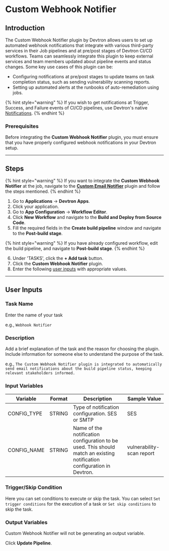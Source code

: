 # Custom Webhook Notifier

## Introduction
The Custom Webhook Notifier plugin by Devtron allows users to set up automated webhook notifications that integrate with various third-party services in their Job pipelines and at pre/post stages of Devtron CI/CD workflows. Teams can seamlessly integrate this plugin to keep external services and team members updated about pipeline events and status changes. Some key use cases of this plugin can be:
- Configuring notifications at pre/post stages to update teams on task completion status, such as sending vulnerability scanning reports.
- Setting up automated alerts at the runbooks of auto-remediation using jobs.

{% hint style="warning" %}
If you wish to get notifications at Trigger, Success, and Failure events of CI/CD pipelines, use Devtron's native [Notifications](https://docs.devtron.ai/global-configurations/manage-notification).
{% endhint %}

### Prerequisites
Before integrating the **Custom Webhook Notifier** plugin, you must ensure that you have properly configured webhook notifications in your Devtron setup.

---

## Steps

{% hint style="warning" %}
If you want to integrate the **Custom Webhook Notifier** at the job, navigate to the **[Custom Email Notifier](https://docs.devtron.ai/usage/plugins/plugin-list/custom-email-notifier)** plugin and follow the steps mentioned.
{% endhint %}

1. Go to **Applications** → **Devtron Apps**.
2. Click your application.
3. Go to **App Configuration** → **Workflow Editor**.
4. Click **New Workflow** and navigate to the **Build and Deploy from Source Code**.
5. Fill the required fields in the **Create build pipeline** window and navigate to the **Post-build stage**.

{% hint style="warning" %}
If you have already configured workflow, edit the build pipeline, and navigate to **Post-build stage**.
{% endhint %}

6. Under 'TASKS', click the **+ Add task** button.
7. Click the **Custom Webhook Notifier** plugin.
8. Enter the following [user inputs](#user-inputs) with appropriate values.

---

## User Inputs

### Task Name
Enter the name of your task

e.g., `Webhook Notifier`

### Description
Add a brief explanation of the task and the reason for choosing the plugin. Include information for someone else to understand the purpose of the task.

e.g., `The Custom Webhook Notifier plugin is integrated to automatically send email notifications about the build pipeline status, keeping relevant stakeholders informed.`
### Input Variables
| Variable                 | Format       | Description | Sample Value |
| ------------------------ | ------------ | ----------- | ------------ |
|       CONFIG_TYPE        | STRING       | Type of notification configuration. SES or SMTP  |  SES            |
|       CONFIG_NAME         | STRING       | Name of the notification configuration to be used. This should match an existing notification configuration in Devtron.     |   vulnerability-scan report           |

### Trigger/Skip Condition
Here you can set conditions to execute or skip the task. You can select `Set trigger conditions` for the execution of a task or `Set skip conditions` to skip the task.

### Output Variables
Custom Webhook Notifier will not be generating an output variable.

Click **Update Pipeline**.



